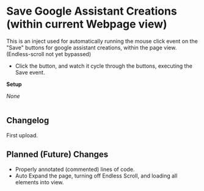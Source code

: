 # Save Google Assistant Creations (within current Webpage view)
This is an inject used for automatically running the mouse click event on the "Save" buttons for google assistant creations, within the page view. (Endless-scroll not yet bypassed)

 - Click the button, and watch it cycle through the buttons, executing the Save event.

**Setup**

*None*


```js


```




Changelog
----
First upload.





Planned (Future) Changes
----
 - Properly annotated (commented) lines of code.
 - Auto Expand the page, turning off Endless Scroll, and loading all elements into view.


